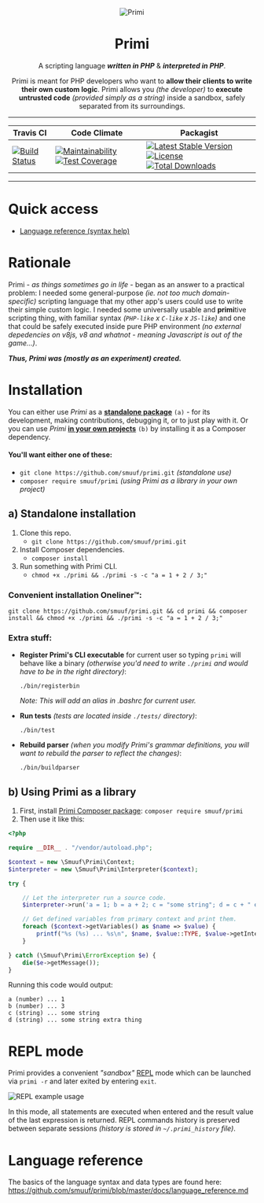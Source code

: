 <p align="center">
  <img src="https://raw.githubusercontent.com/smuuf/primi/master/res/art/logo-sml.png" alt="Primi">
  <h1 align="center">Primi</h1>
  <p align="center">A scripting language <i><b>written in PHP</i></b> & <i><b>interpreted in PHP</b></i>.</p>
</p>

<p align="center">
  Primi is meant for PHP developers who want to <b>allow their clients to write their own custom logic</b>. Primi allows you <i>(the developer)</i> to <b>execute untrusted code</b> <i>(provided simply as a string)</i> inside a sandbox, safely separated from its surroundings.
</p>

---

Travis CI | Code Climate | Packagist
--- | --- | ---
[![Build Status](https://travis-ci.org/smuuf/primi.svg?branch=master)](https://travis-ci.org/smuuf/primi) | [![Maintainability](https://api.codeclimate.com/v1/badges/13c3d5b429d281de5947/maintainability)](https://codeclimate.com/github/smuuf/primi/maintainability) [![Test Coverage](https://api.codeclimate.com/v1/badges/13c3d5b429d281de5947/test_coverage)](https://codeclimate.com/github/smuuf/primi/test_coverage) | [![Latest Stable Version](https://poser.pugx.org/smuuf/primi/v/stable)](https://packagist.org/packages/smuuf/primi) [![License](https://poser.pugx.org/smuuf/primi/license)](https://packagist.org/packages/smuuf/primi) [![Total Downloads](https://poser.pugx.org/smuuf/primi/downloads)](https://packagist.org/packages/smuuf/primi)

---

# Quick access
- [Language reference (syntax help)](/docs/language_reference.md)

# Rationale
Primi *- as things sometimes go in life -* began as an answer to a practical problem: I needed some general-purpose *(ie. not too much domain-specific)* scripting language that my other app's users could use to write their simple custom logic. I needed some universally usable and **primi**tive scripting thing, with familiar syntax *(`PHP-like` x `C-like` x `JS-like`)* and one that could be safely executed inside pure PHP environment *(no external depedencies on v8js, v8 and whatnot - meaning Javascript is out of the game...)*.

***Thus, Primi was (mostly as an experiment) created.***

# Installation
You can either use *Primi* as a **[standalone package](#a-standalone-installation)** `(a)` - for its development, making contributions, debugging it, or to just play with it. Or you can use *Primi* **[in your own projects](#b-as-a-library)** `(b)` by installing it as a Composer dependency.

#### You'll want either one of these:
- `git clone https://github.com/smuuf/primi.git` *(standalone use)*
- `composer require smuuf/primi` *(using Primi as a library in your own project)*

## a) Standalone installation

1. Clone this repo.
    - `git clone https://github.com/smuuf/primi.git`
2. Install Composer dependencies.
    - `composer install`
3. Run something with Primi CLI.
    - `chmod +x ./primi && ./primi -s -c "a = 1 + 2 / 3;"`

### Convenient installation Oneliner™:
```
git clone https://github.com/smuuf/primi.git && cd primi && composer install && chmod +x ./primi && ./primi -s -c "a = 1 + 2 / 3;"
```

### Extra stuff:
- **Register Primi's CLI executable** for current user so typing `primi` will behave like a binary *(otherwise you'd need to write `./primi` and would have to be in the right directory)*:
    ```
    ./bin/registerbin
    ```

    *Note: This will add an alias in .bashrc for current user.*
- **Run tests** *(tests are located inside `./tests/` directory)*:
    ```
    ./bin/test
    ```
- **Rebuild parser** *(when you modify Primi's grammar definitions, you will want to rebuild the parser to reflect the changes)*:
    ```
    ./bin/buildparser
    ```



## b) Using Primi as a library

1. First, install [Primi Composer package](https://packagist.org/packages/smuuf/primi): `composer require smuuf/primi`
2. Then use it like this:
```php
<?php

require __DIR__ . "/vendor/autoload.php";

$context = new \Smuuf\Primi\Context;
$interpreter = new \Smuuf\Primi\Interpreter($context);

try {

    // Let the interpreter run a source code.
    $interpreter->run('a = 1; b = a + 2; c = "some string"; d = c + " extra thing";');

    // Get defined variables from primary context and print them.
    foreach ($context->getVariables() as $name => $value) {
        printf("%s (%s) ... %s\n", $name, $value::TYPE, $value->getInternalValue());
    }

} catch (\Smuuf\Primi\ErrorException $e) {
    die($e->getMessage());
}

```

Running this code would output:

```
a (number) ... 1
b (number) ... 3
c (string) ... some string
d (string) ... some string extra thing

```

# REPL mode
Primi provides a convenient *"sandbox"* [REPL](https://en.wikipedia.org/wiki/Read%E2%80%93eval%E2%80%93print_loop) mode which can be launched via `primi -r` and later exited by entering `exit`.

![REPL example usage](https://raw.githubusercontent.com/smuuf/primi/master/res/repl-sample.gif)

In this mode, all statements are executed when entered and the result value of the last expression is returned. REPL commands history is preserved between separate sessions *(history is stored in `~/.primi_history` file)*.

# Language reference
The basics of the language syntax and data types are found here:
https://github.com/smuuf/primi/blob/master/docs/language_reference.md
